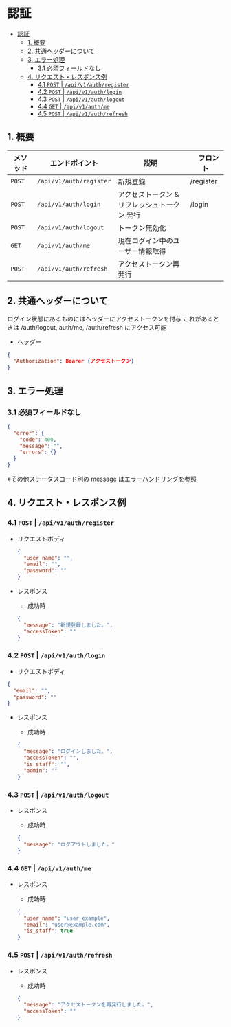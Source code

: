 # 認証

- [認証](#認証)
  - [1. 概要](#1-概要)
  - [2. 共通ヘッダーについて](#2-共通ヘッダーについて)
  - [3. エラー処理](#3-エラー処理)
    - [3.1 必須フィールドなし](#31-必須フィールドなし)
  - [4. リクエスト・レスポンス例](#4-リクエストレスポンス例)
    - [4.1 `POST` | `/api/v1/auth/register`](#41-post--apiv1authregister)
    - [4.2 `POST` | `/api/v1/auth/login`](#42-post--apiv1authlogin)
    - [4.3 `POST` | `/api/v1/auth/logout`](#43-post--apiv1authlogout)
    - [4.4 `GET` | `/api/v1/auth/me`](#44-get--apiv1authme)
    - [4.5 `POST` | `/api/v1/auth/refresh`](#45-post--apiv1authrefresh)

## 1. 概要

| メソッド | エンドポイント          | 説明                                         | 　フロント |
| -------- | ----------------------- | -------------------------------------------- | ---------- |
| `POST`   | `/api/v1/auth/register` | 新規登録                                     | /register  |
| `POST`   | `/api/v1/auth/login`    | アクセストークン & リフレッシュトークン 発行 | /login     |
| `POST`   | `/api/v1/auth/logout`   | トークン無効化                               |
| `GET`    | `/api/v1/auth/me`       | 現在ログイン中のユーザー情報取得             |
| `POST`   | `/api/v1/auth/refresh`  | アクセストークン再発行                       |

## 2. 共通ヘッダーについて

ログイン状態にあるものにはヘッダーにアクセストークンを付与
これがあるときは /auth/logout, auth/me, /auth/refresh にアクセス可能

- ヘッダー

```json
{
  "Authorization": Bearer {アクセストークン}
}

```

## 3. エラー処理

### 3.1 必須フィールドなし

```json
{
  "error": {
    "code": 400,
    "message": "",
    "errors": {}
  }
}
```

※その他ステータスコード別の message は[エラーハンドリング](../error-handling.md)を参照

## 4. リクエスト・レスポンス例

### 4.1 `POST` | `/api/v1/auth/register`

- リクエストボディ

  ```json
  {
    "user_name": "",
    "email": "",
    "password": ""
  }
  ```

- レスポンス

  - 成功時

  ```json
  {
    "message": "新規登録しました。",
    "accessToken": ""
  }
  ```

### 4.2 `POST` | `/api/v1/auth/login`

- リクエストボディ

```json
{
  "email": "",
  "password": ""
}
```

- レスポンス

  - 成功時

  ```json
  {
    "message": "ログインしました。",
    "accessToken": "",
    "is_staff": "",
    "admin": ""
  }
  ```

### 4.3 `POST` | `/api/v1/auth/logout`

- レスポンス

  - 成功時

  ```json
  {
    "message": "ログアウトしました。"
  }
  ```

### 4.4 `GET` | `/api/v1/auth/me`

- レスポンス

  - 成功時

  ```json
  {
    "user_name": "user_example",
    "email": "user@example.com",
    "is_staff": true
  }
  ```

### 4.5 `POST` | `/api/v1/auth/refresh`

- レスポンス

  - 成功時

  ```json
  {
    "message": "アクセストークンを再発行しました。",
    "accessToken": ""
  }
  ```
